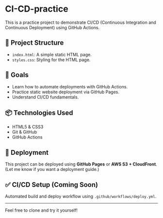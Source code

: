 # CI-CD-practice

This is a practice project to demonstrate CI/CD (Continuous Integration and Continuous Deployment) using GitHub Actions.

## 🔧 Project Structure
- `index.html`: A simple static HTML page.
- `styles.css`: Styling for the HTML page.

## 🚀 Goals
- Learn how to automate deployments with GitHub Actions.
- Practice static website deployment via GitHub Pages.
- Understand CI/CD fundamentals.

## 📦 Technologies Used
- HTML5 & CSS3
- Git & GitHub
- GitHub Actions

## 📂 Deployment
This project can be deployed using **GitHub Pages** or **AWS S3 + CloudFront**. (Let me know if you want a deployment guide.)

## ✅ CI/CD Setup (Coming Soon)
Automated build and deploy workflow using `.github/workflows/deploy.yml`.

---

Feel free to clone and try it yourself!

